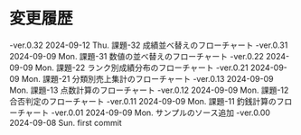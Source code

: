 # 変更履歴

  -ver.0.32 2024-09-12 Thu. 課題-32 成績並べ替えのフローチャート
  -ver.0.31 2024-09-09 Mon. 課題-31 数値の並べ替えのフローチャート
  -ver.0.22 2024-09-09 Mon. 課題-22 ランク別成績分布のフローチャート
  -ver.0.21 2024-09-09 Mon. 課題-21 分類別売上集計のフローチャート
  -ver.0.13 2024-09-09 Mon. 課題-13 点数計算のフローチャート
  -ver.0.12 2024-09-09 Mon. 課題-12 合否判定のフローチャート
  -ver.0.11 2024-09-09 Mon. 課題-11 釣銭計算のフローチャート
  -ver.0.01 2024-09-09 Mon. サンプルのソース追加
  -ver.0.00 2024-09-08 Sun. first commit